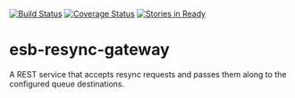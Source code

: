 [![Build Status](https://travis-ci.org/esbtools/esb-resync-gateway.svg?branch=master)](https://travis-ci.org/esbtools/esb-resync-gateway?branch=master)
[![Coverage Status](https://coveralls.io/repos/esbtools/esb-resync-gateway/badge.svg?branch=master&service=github)](https://coveralls.io/github/esbtools/esb-resync-gateway?branch=master)
[![Stories in Ready](https://badge.waffle.io/esbtools/esb-resync-gateway.png?label=ready&title=Ready)](https://waffle.io/esbtools/esb-resync-gateway)

# esb-resync-gateway
A REST service that accepts resync requests and passes them along to the configured queue destinations.
